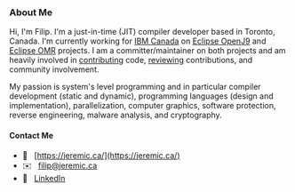 ### About Me

Hi, I'm Filip. I'm a just-in-time (JIT) compiler developer based in Toronto, Canada. I'm currently working for <a href="https://www.ibm.com/ibm/ca/en/">IBM Canada</a> on <a href="https://github.com/eclipse/openj9">Eclipse OpenJ9</a> and <a href="https://github.com/eclipse/omr">Eclipse OMR</a> projects. I am a committer/maintainer on both projects and am heavily involved in <a href="https://github.com/eclipse/omr/graphs/contributors">contributing</a> code, <a href="https://github.com/eclipse/omr/pulls?q=is%3Apr+sort%3Aupdated-desc+reviewed-by%3A%40me+is%3Aclosed">reviewing</a> contributions, and community involvement.

My passion is system's level programming and in particular compiler development (static and dynamic), programming languages (design and implementation), parallelization, computer graphics, software protection, reverse engineering, malware analysis, and cryptography.

#### Contact Me

- 🔗 &nbsp;&nbsp;[https://jeremic.ca/](https://jeremic.ca/)
- ✉️ &nbsp;&nbsp;filip@jeremic.ca
- 💬 &nbsp;&nbsp;[LinkedIn](https://www.linkedin.com/in/filip-jeremic-11807b18b)
